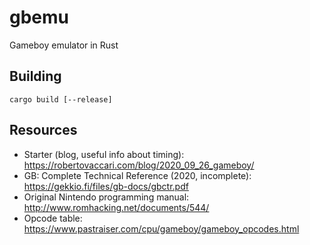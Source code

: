# gbemu

Gameboy emulator in Rust

## Building
`cargo build [--release]`

## Resources

* Starter (blog, useful info about timing): https://robertovaccari.com/blog/2020_09_26_gameboy/
* GB: Complete Technical Reference (2020, incomplete): https://gekkio.fi/files/gb-docs/gbctr.pdf
* Original Nintendo programming manual: http://www.romhacking.net/documents/544/
* Opcode table: https://www.pastraiser.com/cpu/gameboy/gameboy_opcodes.html
